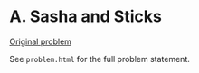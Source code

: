 # A. Sasha and Sticks

[Original problem](https://codeforces.com/contest/832/problem/A)

See `problem.html` for the full problem statement.
